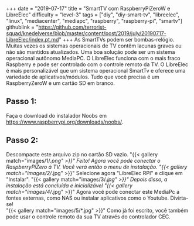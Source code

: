 +++
date = "2019-07-17"
title = "SmartTV com RaspberryPiZeroW e LibreElec"
difficulty = "level-3"
tags = ["diy", "diy-smart-tv", "libreelec", "linux", "mediacenter", "mediapc", "raspberry", "raspberry-pi", "smartv"]
githublink = "https://github.com/terrorist-squad/knedelverse/blob/master/content/post/2019/july/20190717-LibreElec/index.pt.md"
+++
As SmartTVs podem ser bombas-relógio. Muitas vezes os sistemas operacionais de TV contêm lacunas graves ou não são mantidos atualizados. Uma boa solução pode ser um sistema operacional autônomo MediaPC. O LibreElec funciona com o mais fraco Raspberry e pode ser controlado com o controle remoto da TV. O LibreElec é mais personalizável que um sistema operacional SmartTv e oferece uma variedade de aplicativos/módulos. Tudo que você precisa é um RaspberryZeroW e um cartão SD em branco.
## Passo 1:
Faça o download do instalador Noobs em https://www.raspberrypi.org/downloads/noobs/.
## Passo 2:
Descompacte este arquivo zip no cartão SD vazio.
"{{< gallery match="images/1/*.png" >}}"
Feito! Agora você pode conectar o RaspberryPiZero à TV. Você verá então o menu de instalação.
"{{< gallery match="images/2/*.jpg" >}}"
Selecione agora "LibreElec RPI" e clique em "Instalar".
"{{< gallery match="images/3/*.jpg" >}}"
Depois disso, a instalação está concluída e inicializável
"{{< gallery match="images/4/*.jpg" >}}"
Agora você pode conectar este MediaPc a fontes externas, como NAS ou instalar aplicativos como o Youtube. Divirta-se!   
"{{< gallery match="images/5/*.jpg" >}}"
Como já foi escrito, você também pode usar o controle remoto da sua TV através do controlador CEC.
